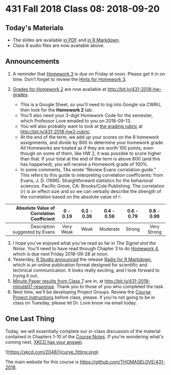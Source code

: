 # 431 Fall 2018 Class 08: 2018-09-20

## Today's Materials

- The slides are available [in PDF](https://github.com/THOMASELOVE/431-2018/blob/master/slides/class08/431_class-08-slides_2018.pdf) and [in R Markdown](https://raw.githubusercontent.com/THOMASELOVE/431-2018/master/slides/class08/431_class-08-slides_2018.Rmd).
- Class 8 audio files are now available above.

## Announcements

1. A reminder that [Homework 3](https://github.com/THOMASELOVE/431-2018/tree/master/homework/Homework3) is due on Friday at noon. Please get it in on time. Don't forget to review the [Hints for Homework 3](https://github.com/THOMASELOVE/431-2018/tree/master/homework/Homework3).

2. [Grades for Homework 2](http://bit.ly/431-2018-hw-grades) are now available at http://bit.ly/431-2018-hw-grades. 
    - This is a Google Sheet, so you'll need to log into Google via CWRU, then look for the **Homework 2** tab. 
    - You'll also need your 3-digit Homework Code for the semester, which Professor Love emailed to you on 2018-09-13.
    - You will also probably want to look at [the grading rubric](http://bit.ly/431-2018-hw2-rubric) at http://bit.ly/431-2018-hw2-rubric.
    - At the end of the term, we add up your scores on the 8 homework assignments, and divide by 800 to determine your homework grade. All Homeworks are treated as if they are worth 100 points, even though on some of them, like HW 2, it was possible to score higher than that. If your total at the end of the term is above 800 (and this has happened), you will receive a Homework grade of 100%.
    - In some comments, TAs wrote “Review Evans correlation guide.” This refers to this guide to interpreting correlation coefficients: from Evans, J. D. (1996). Straightforward statistics for the behavioral sciences. Pacific Grove, CA: Brooks/Cole Publishing. The correlation (r) is an effect size and so we can verbally describe the strength of the correlation based on the absolute value of r:
    
Absolute Value of Correlation Coefficient | 0 - 0.19 | 0.2 - 0.39 | 0.4 - 0.59 | 0.6 - 0.79 | 0.8 - 0.99
----------------------------------------: | :--------: | :----------: | :----------: | :----------: | :----------:
Description suggested by Evans | Very Weak | Weak | Moderate | Strong | Very Strong

3. I hope you've enjoyed what you've read so far in *The Signal and the Noise*. You'll need to have read through Chapter 3 to do [Homework 4](https://github.com/THOMASELOVE/431-2018/tree/master/homework/Homework4), which is due next Friday 2018-09-28 at noon.
4. Yesterday, [R Studio announced](https://blog.rstudio.com/2018/09/19/radix-for-r-markdown/) the release [Radix for R Markdown](https://rstudio.github.io/radix/), which is an online publication format designed for scientific and technical communication. It looks really exciting, and I look forward to trying it out.
5. [Minute Paper results from Class 7](http://bit.ly/431-2018-minute07-response) are in, at http://bit.ly/431-2018-minute07-response. Thank you to those of you who completed the task.
6. Next time, we'll be developing Project Groups. Review the [Course Project instructions](https://thomaselove.github.io/431-2018-project/) before class, please. If you're not going to be in class on Tuesday, please let Dr. Love know via email today.

## One Last Thing

Today, we will essentially complete our in-class discussion of the material contained in Chapters 1-10 of the [Course Notes](https://thomaselove.github.io/2018-431-book/). If you're wondering what's coming next, [XKCD has your answer](https://xkcd.com/2048/).

![https://xkcd.com/2048/](curve_fitting.png)

The main website for this course is https://github.com/THOMASELOVE/431-2018.
